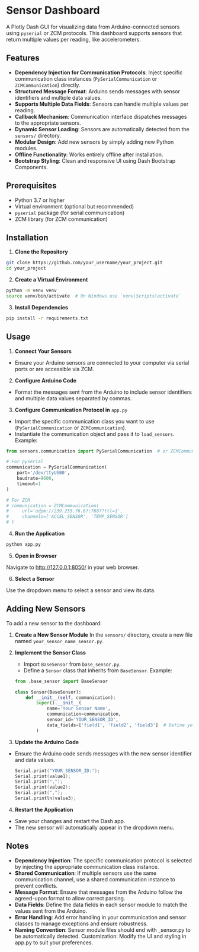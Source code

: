# Sensor Dashboard

A Plotly Dash GUI for visualizing data from Arduino-connected sensors using `pyserial` or ZCM protocols. This dashboard supports sensors that return multiple values per reading, like accelerometers.

## Features

- **Dependency Injection for Communication Protocols**: Inject specific communication class instances (`PySerialCommunication` or `ZCMCommunication`) directly.
- **Structured Message Format**: Arduino sends messages with sensor identifiers and multiple data values.
- **Supports Multiple Data Fields**: Sensors can handle multiple values per reading.
- **Callback Mechanism**: Communication interface dispatches messages to the appropriate sensors.
- **Dynamic Sensor Loading**: Sensors are automatically detected from the `sensors/` directory.
- **Modular Design**: Add new sensors by simply adding new Python modules.
- **Offline Functionality**: Works entirely offline after installation.
- **Bootstrap Styling**: Clean and responsive UI using Dash Bootstrap Components.

## Prerequisites

- Python 3.7 or higher
- Virtual environment (optional but recommended)
- `pyserial` package (for serial communication)
- ZCM library (for ZCM communication)

## Installation

1. **Clone the Repository**

```bash
git clone https://github.com/your_username/your_project.git
cd your_project
```
2. **Create a Virtual Environment**

```bash
python -m venv venv
source venv/bin/activate  # On Windows use `venv\Scripts\activate`
```

3. **Install Dependencies**

```bash
pip install -r requirements.txt
```

## Usage

1. **Connect Your Sensors**
* Ensure your Arduino sensors are connected to your computer via serial ports or are accessible via ZCM.

2. **Configure Arduino Code**
* Format the messages sent from the Arduino to include sensor identifiers and multiple data values separated by commas.

3. **Configure Communication Protocol in** `app.py`
* Import the specific communication class you want to use (`PySerialCommunication` or `ZCMCommunication`).
* Instantiate the communication object and pass it to `load_sensors`.
Example:
```python
from sensors.communication import PySerialCommunication  # or ZCMCommunication

# For pyserial
communication = PySerialCommunication(
    port='/dev/ttyUSB0',
    baudrate=9600,
    timeout=1
)

# For ZCM
# communication = ZCMCommunication(
#     url='udpm://239.255.76.67:7667?ttl=1',
#     channels=['ACCEL_SENSOR', 'TEMP_SENSOR']
# )
```

4. **Run the Application**
```bash
python app.py
```

5. **Open in Browser**

Navigate to http://127.0.0.1:8050/ in your web browser.

6. **Select a Sensor**

Use the dropdown menu to select a sensor and view its data.

## Adding New Sensors
To add a new sensor to the dashboard:

1. **Create a New Sensor Module**
In the `sensors/` directory, create a new file named `your_sensor_name_sensor.py`.

2. **Implement the Sensor Class**
    * Import `BaseSensor` from `base_sensor.py`.
    * Define a `Sensor` class that inherits from `BaseSensor`.
    Example:
    ```python
    from .base_sensor import BaseSensor

    class Sensor(BaseSensor):
        def __init__(self, communication):
            super().__init__(
                name='Your Sensor Name',
                communication=communication,
                sensor_id='YOUR_SENSOR_ID',
                data_fields=['field1', 'field2', 'field3']  # Define your data fields
            )
    ```
3. **Update the Arduino Code**
* Ensure the Arduino code sends messages with the new sensor identifier and data values.
    ```cpp
    Serial.print("YOUR_SENSOR_ID:");
    Serial.print(value1);
    Serial.print(",");
    Serial.print(value2);
    Serial.print(",");
    Serial.println(value3);
    ```
4. **Restart the Application**
* Save your changes and restart the Dash app.
* The new sensor will automatically appear in the dropdown menu.

## Notes
* **Dependency Injection**: The specific communication protocol is selected by injecting the appropriate communication class instance.
* **Shared Communication**: If multiple sensors use the same communication channel, use a shared communication instance to prevent conflicts.
* **Message Format**: Ensure that messages from the Arduino follow the agreed-upon format to allow correct parsing.
* **Data Fields**: Define the data fields in each sensor module to match the values sent from the Arduino.
* **Error Handling**: Add error handling in your communication and sensor classes to manage exceptions and ensure robustness.
* **Naming Convention**: Sensor module files should end with _sensor.py to be automatically detected.
Customization: Modify the UI and styling in app.py to suit your preferences.